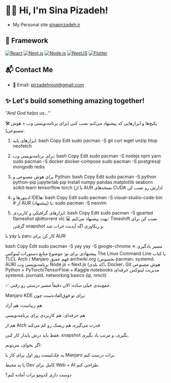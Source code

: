 # 👨‍💻 Hi, I'm Sina Pizadeh!

- My Personal site [sinapirzadeh.ir](https://pir.liara.run)  

## 🚀 Framework

[![React](https://img.shields.io/badge/React.js-61DAFB?style=for-the-badge&logo=react&logoColor=black)](https://reactjs.org/)
[![Next.js](https://img.shields.io/badge/Next.js-000000?style=for-the-badge&logo=next.js&logoColor=white)](https://nextjs.org/)
[![Node.js](https://img.shields.io/badge/Node.js-339933?style=for-the-badge&logo=node.js&logoColor=white)](https://nodejs.org/)
[![NestJS](https://img.shields.io/badge/NestJS-E0234E?style=for-the-badge&logo=nestjs&logoColor=white)](https://nestjs.com/)
[![Flutter](https://img.shields.io/badge/Flutter-02569B?style=for-the-badge&logo=flutter&logoColor=white)](https://flutter.dev/)

## 📬 Contact Me

- 📧 Email: [pirzadehroot@gmail.com](mailto:pirzadehroot@gmail.com)

## ✨ Let's build something amazing together!
_"And God helps us..."_


🛠 پکیج‌ها و ابزارهایی که پیشنهاد می‌کنم نصب کنی (برای برنامه‌نویسی وب + هوش مصنوعی):
1. ابزارهای پایه:
bash
Copy
Edit
sudo pacman -S git curl wget unzip htop neofetch
2. برای برنامه‌نویسی وب:
bash
Copy
Edit
sudo pacman -S nodejs npm yarn
sudo pacman -S docker docker-compose
sudo pacman -S postgresql mongodb redis
3. برای هوش مصنوعی و Python:
bash
Copy
Edit
sudo pacman -S python python-pip jupyterlab
pip install numpy pandas matplotlib seaborn scikit-learn tensorflow torch
(یا از AUR نسخه‌های CUDA دارش رو نصب کن)

4. ادیتورها و IDE‌ها:
bash
Copy
Edit
sudo pacman -S visual-studio-code-bin  # از AUR (پیشنهاد)
یا:
sudo pacman -S neovim
5. ابزارهای گرافیکی و کاربردی:
bash
Copy
Edit
sudo pacman -S gparted flameshot qbittorrent vlc
💻 بهت پیشنهاد می‌کنم:
Timeshift نصب کن برای گرفتن snapshot و ریکاوری اگه آپدیت خراب شد.

با yay یا paru کار کن برای AUR:

bash
Copy
Edit
sudo pacman -S yay
yay -S google-chrome
✳️ مسیر یادگیری پیشنهادی برای تو:
موضوع	منابع
دستورات لینوکس	The Linux Command Line یا کتاب TLCL
Arch / Manjaro فهم عمیق	archwiki.org (بخصوص pacman، systemd، AUR)
برنامه‌نویسی وب	Node.js + Next.js (که بلدی)، Docker، Git
هوش مصنوعی	Python + PyTorch/TensorFlow + Kaggle notebooks
مدیریت لینوکس حرفه‌ای	systemd، journald، networking basics (ip, nmcli)

✅ جمع‌بندی خیلی ساده:
الان دقیقاً مسیر درستی رو رفتی.

Manjaro KDE برای تو فوق‌العاده‌ست چون:

هم زیباست، هم آزاد

هم حرفه‌ای، هم کاربردی برای برنامه‌نویسی

هم از Arch قدرت می‌گیره، هم ریسک رو کم می‌کنه

فقط باید درش پایدار کار کنی، snapshot بگیری، و مرتب یاد بگیری.

اگر بخوای، می‌تونم:

یه چک‌لیست روز اول برای کار با Manjaro برات درست کنم.

یا یه محیط Dev کامل برای Web + AI طراحی کنم.

دوست داری کدومو برات آماده کنم؟
